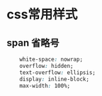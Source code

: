 
# css常用样式

## span 省略号

```css
    white-space: nowrap;
    overflow: hidden;
    text-overflow: ellipsis;
    display: inline-block;
    max-width: 100%;
```